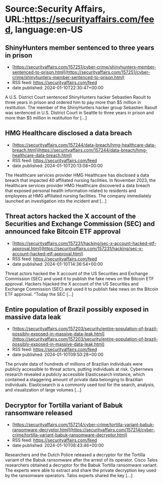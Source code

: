 # Source:Security Affairs, URL:https://securityaffairs.com/feed, language:en-US

## ShinyHunters member sentenced to three years in prison
 - [https://securityaffairs.com/157251/cyber-crime/shinyhunters-member-sentenced-to-prison.html](https://securityaffairs.com/157251/cyber-crime/shinyhunters-member-sentenced-to-prison.html)
 - RSS feed: https://securityaffairs.com/feed
 - date published: 2024-01-10T22:30:47+00:00

A U.S. District Court sentenced ShinyHunters hacker Sebastien Raoult to three years in prison and ordered him to pay more than $5 million in restitution. The member of the ShinyHunters hacker group Sebastien Raoult was sentenced in U.S. District Court in Seattle to three years in prison and more than $5 million in restitution for [&#8230;]

## HMG Healthcare disclosed a data breach
 - [https://securityaffairs.com/157244/data-breach/hmg-healthcare-data-breach.html](https://securityaffairs.com/157244/data-breach/hmg-healthcare-data-breach.html)
 - RSS feed: https://securityaffairs.com/feed
 - date published: 2024-01-10T20:13:08+00:00

The Healthcare services provider HMG Healthcare has disclosed a data breach that impacted 40 affiliated nursing facilities. In November 2023, the Healthcare services provider HMG Healthcare discovered a data breach that exposed personal health information related to residents and employees at HMG affiliated nursing facilities. The company immediately launched an investigation into the incident and [&#8230;]

## Threat actors hacked the X account of the Securities and Exchange Commission (SEC) and announced fake Bitcoin ETF approval
 - [https://securityaffairs.com/157231/hacking/sec-x-account-hacked-etf-approval.html](https://securityaffairs.com/157231/hacking/sec-x-account-hacked-etf-approval.html)
 - RSS feed: https://securityaffairs.com/feed
 - date published: 2024-01-10T14:36:54+00:00

Threat actors hacked the X account of the US Securities and Exchange Commission (SEC) and used it to publish the fake news on the Bitcoin ETF approval. Hackers hijacked the X account of the US Securities and Exchange Commission (SEC) and used it to publish fake news on the Bitcoin ETF approval. &#8220;Today the SEC [&#8230;]

## Entire population of Brazil possibly exposed in massive data leak
 - [https://securityaffairs.com/157203/security/entire-population-of-brazil-possibly-exposed-in-massive-data-leak.html](https://securityaffairs.com/157203/security/entire-population-of-brazil-possibly-exposed-in-massive-data-leak.html)
 - RSS feed: https://securityaffairs.com/feed
 - date published: 2024-01-10T09:50:28+00:00

The private data of hundreds of millions of Brazilian individuals were publicly accessible to threat actors, putting individuals at risk. Cybernews research revealed a publicly accessible Elasticsearch instance, which contained a staggering amount of private data belonging to Brazilian individuals. Elasticsearch is a commonly used tool for the search, analysis, and visualization of large volumes [&#8230;]

## Decryptor for Tortilla variant of Babuk ransomware released
 - [https://securityaffairs.com/157214/cyber-crime/tortilla-variant-babuk-ransomware-decryptor.html](https://securityaffairs.com/157214/cyber-crime/tortilla-variant-babuk-ransomware-decryptor.html)
 - RSS feed: https://securityaffairs.com/feed
 - date published: 2024-01-10T08:43:46+00:00

Researchers and the Dutch Police released a decryptor for the Tortilla variant of the Babuk ransomware after the arrest of its operator. Cisco Talos researchers obtained a decryptor for the Babuk Tortilla ransomware variant. The experts were able to extract and share the private decryption key used by the ransomware operators. Talos experts shared the key [&#8230;]

